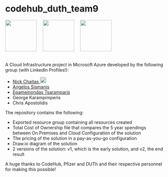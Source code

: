 # codehub_duth_team9

<a target="_blank" rel="noopener noreferrer nofollow" href="https://camo.githubusercontent.com/628a496a0552eebf91043763ac304cecd984876444dbe2bc1abdf185baf2efdb/68747470733a2f2f74657272616d696e652e65752f696d616765732f706172746e6572732f706172746e657230332d647574682d323030682e706e67"><img src="https://camo.githubusercontent.com/628a496a0552eebf91043763ac304cecd984876444dbe2bc1abdf185baf2efdb/68747470733a2f2f74657272616d696e652e65752f696d616765732f706172746e6572732f706172746e657230332d647574682d323030682e706e67" width="100px" data-canonical-src="https://terramine.eu/images/partners/partner03-duth-200h.png" style="max-width: 100%;"></a> &nbsp; &nbsp;
<a target="_blank" rel="noopener noreferrer nofollow" href="https://camo.githubusercontent.com/a7adbb0981bb547ba85acd4b1e97e27bfaef31b5753218c0ec78412fd44d5b37/68747470733a2f2f75706c6f61642e77696b696d656469612e6f72672f77696b6970656469612f636f6d6d6f6e732f7468756d622f352f35372f5066697a65725f253238323032312532392e7376672f3139323070782d5066697a65725f253238323032312532392e7376672e706e67"><img src="https://camo.githubusercontent.com/a7adbb0981bb547ba85acd4b1e97e27bfaef31b5753218c0ec78412fd44d5b37/68747470733a2f2f75706c6f61642e77696b696d656469612e6f72672f77696b6970656469612f636f6d6d6f6e732f7468756d622f352f35372f5066697a65725f253238323032312532392e7376672f3139323070782d5066697a65725f253238323032312532392e7376672e706e67" width="100px" data-canonical-src="https://upload.wikimedia.org/wikipedia/commons/thumb/5/57/Pfizer_%282021%29.svg/1920px-Pfizer_%282021%29.svg.png" style="max-width: 100%;"></a> &nbsp; &nbsp;
<a target="_blank" rel="noopener noreferrer nofollow" href="https://camo.githubusercontent.com/e40c87443034fa97992d8cca72ce8cedadb167f82804c5525e63d5510dc828bc/68747470733a2f2f636f64656875622e67722f77702d636f6e74656e742f75706c6f6164732f323032302f30322f436f64654875622d6c6f676f5f46756c6c2e706e67"><img src="https://camo.githubusercontent.com/e40c87443034fa97992d8cca72ce8cedadb167f82804c5525e63d5510dc828bc/68747470733a2f2f636f64656875622e67722f77702d636f6e74656e742f75706c6f6164732f323032302f30322f436f64654875622d6c6f676f5f46756c6c2e706e67" width="100px" data-canonical-src="https://codehub.gr/wp-content/uploads/2020/02/CodeHub-logo_Full.png" style="max-width: 100%;"></a><br><br>

<p>A Cloud Infrastructure project in Microsoft Azure developed by the following group (with LinkedIn Profiles!):
        <br>
        <ul>
        <li><a href="https://www.linkedin.com/in/nikos-chaitas-816757321/">Nick Chaitas <img src="https://camo.githubusercontent.com/b0da060b0237877908206fb134e55edc851e45dfc04e58d90cb97fcf0d14ad96/68747470733a2f2f75706c6f61642e77696b696d656469612e6f72672f77696b6970656469612f636f6d6d6f6e732f632f63612f4c696e6b6564496e5f6c6f676f5f696e697469616c732e706e67" width="20px;" data-canonical-src="https://upload.wikimedia.org/wikipedia/commons/c/ca/LinkedIn_logo_initials.png" style="max-width: 100%;"> </a></li>
        <li><a href="https://www.linkedin.com/in/angelos-sismanis-a631262a6/">Angelos Sismanis</a></li>
        <li><a href="https://www.linkedin.com/in/epameinondas-tsaramparis-774989248/">Epameinondas Tsaramparis</a></li>
        <li>George Karampimperis</li>
        <li>Chris Apostolidis</li>
        </ul>
</p>

<p>
The repository contains the following:
        <ul>
        <li>Exported resource group containing all resources created</li>
        <li>Total Cost of Ownership file that compares the 5 year spendings between On Premises and Cloud Configuration of the solution</li>
        <li>The pricing of the solution in a pay-as-you-go configuration</li>
        <li>Draw.io diagram of the solution</li>
        <li>2 versions of the solution: v1, which is the early solution, and v2, the end result</li>
        </ul>
</p>

<p>A huge thanks to CodeHub, Pfizer and DUTh and their respective personnel for making this possible!</p>
